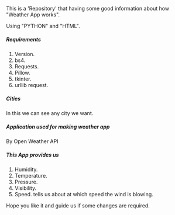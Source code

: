 This is a 'Repository' that having some good information about how "Weather App works".

Using "PYTHON" and "HTML".

##### Requirements

1. Version.
2. bs4.
3. Requests.
4. Pillow.
5. tkinter.
6. urllib request.

##### Cities

In this we can see any city we want.

##### Application used for making weather app 

By Open Weather API

##### This App provides us

1. Humidity.
2. Temperature.
3. Pressure.
4. Visibility.
5. Speed. tells us about at which speed the wind is blowing.

Hope you like it and guide us if some changes are required.
